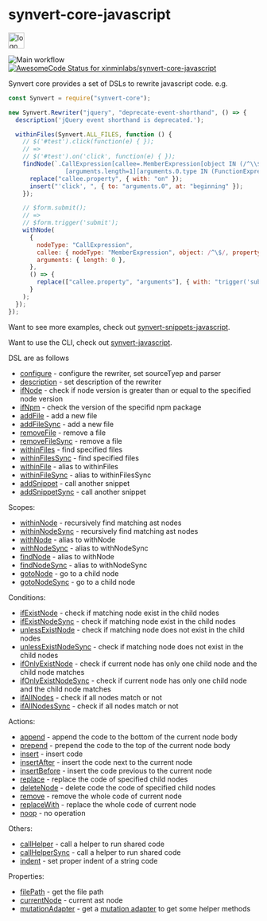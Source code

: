 # synvert-core-javascript

<img src="https://synvert.net/img/logo_96.png" alt="logo" width="32" height="32" />

![Main workflow](https://github.com/xinminlabs/synvert-core-javascript/actions/workflows/main.yml/badge.svg)
[![AwesomeCode Status for xinminlabs/synvert-core-javascript](https://awesomecode.io/projects/24366d99-29b2-407f-a7b8-9773e59f8cd0/status)](https://awesomecode.io/repos/xinminlabs/synvert-core-javascript)

Synvert core provides a set of DSLs to rewrite javascript code. e.g.

```javascript
const Synvert = require("synvert-core");

new Synvert.Rewriter("jquery", "deprecate-event-shorthand", () => {
  description('jQuery event shorthand is deprecated.');

  withinFiles(Synvert.ALL_FILES, function () {
    // $('#test').click(function(e) { });
    // =>
    // $('#test').on('click', function(e) { });
    findNode(`.CallExpression[callee=.MemberExpression[object IN (/^\\$/ /^jQuery/)][property=click]]
                [arguments.length=1][arguments.0.type IN (FunctionExpression ArrowFunctionExpression)]`, () => {
      replace("callee.property", { with: "on" });
      insert("'click', ", { to: "arguments.0", at: "beginning" });
    });

    // $form.submit();
    // =>
    // $form.trigger('submit');
    withNode(
      {
        nodeType: "CallExpression",
        callee: { nodeType: "MemberExpression", object: /^\$/, property: 'submit' },
        arguments: { length: 0 },
      },
      () => {
        replace(["callee.property", "arguments"], { with: "trigger('submit')" });
      }
    );
  });
});
```

Want to see more examples, check out [synvert-snippets-javascript](https://github.com/xinminlabs/synvert-snippets-javascript).

Want to use the CLI, check out [synvert-javascript](https://github.com/xinminlabs/synvert-javascript).

DSL are as follows

* [configure](https://xinminlabs.github.io/synvert-core-javascript/Rewriter.html#configure) - configure the rewriter, set sourceTyep and parser
* [description](https://xinminlabs.github.io/synvert-core-javascript/Rewriter.html#description) - set description of the rewriter
* [ifNode](https://xinminlabs.github.io/synvert-core-javascript/Rewriter.html#ifNode) - check if node version is greater than or equal to the specified node version
* [ifNpm](https://xinminlabs.github.io/synvert-core-javascript/Rewriter.html#ifNpm) - check the version of the specifid npm package
* [addFile](https://xinminlabs.github.io/synvert-core-javascript/Rewriter.html#addFile) - add a new file
* [addFileSync](https://xinminlabs.github.io/synvert-core-javascript/Rewriter.html#addFileSync) - add a new file
* [removeFile](https://xinminlabs.github.io/synvert-core-javascript/Rewriter.html#removeFile) - remove a file
* [removeFileSync](https://xinminlabs.github.io/synvert-core-javascript/Rewriter.html#removeFileSync) - remove a file
* [withinFiles](https://xinminlabs.github.io/synvert-core-javascript/Rewriter.html#withinFiles) - find specified files
* [withinFilesSync](https://xinminlabs.github.io/synvert-core-javascript/Rewriter.html#withinFilesSync) - find specified files
* [withinFile](https://xinminlabs.github.io/synvert-core-javascript/Rewriter.html#withinFile) - alias to withinFiles
* [withinFileSync](https://xinminlabs.github.io/synvert-core-javascript/Rewriter.html#withinFileSync) - alias to withinFilesSync
* [addSnippet](https://xinminlabs.github.io/synvert-core-javascript/Rewriter.html#addSnippet) - call another snippet
* [addSnippetSync](https://xinminlabs.github.io/synvert-core-javascript/Rewriter.html#addSnippetSync) - call another snippet

Scopes:

* [withinNode](https://xinminlabs.github.io/synvert-core-javascript/Instance.html#withinNode) - recursively find matching ast nodes
* [withinNodeSync](https://xinminlabs.github.io/synvert-core-javascript/Instance.html#withinNodeSync) - recursively find matching ast nodes
* [withNode](https://xinminlabs.github.io/synvert-core-javascript/Instance.html#withNode) - alias to withNode
* [withNodeSync](https://xinminlabs.github.io/synvert-core-javascript/Instance.html#withNodeSync) - alias to withNodeSync
* [findNode](https://xinminlabs.github.io/synvert-core-javascript/Instance.html#findNode) - alias to withNode
* [findNodeSync](https://xinminlabs.github.io/synvert-core-javascript/Instance.html#findNodeSync) - alias to withNodeSync
* [gotoNode](https://xinminlabs.github.io/synvert-core-javascript/Instance.html#gotoNode) - go to a child node
* [gotoNodeSync](https://xinminlabs.github.io/synvert-core-javascript/Instance.html#gotoNodeSync) - go to a child node

Conditions:

* [ifExistNode](https://xinminlabs.github.io/synvert-core-javascript/Instance.html#ifExistNode) - check if matching node exist in the child nodes
* [ifExistNodeSync](https://xinminlabs.github.io/synvert-core-javascript/Instance.html#ifExistNodeSync) - check if matching node exist in the child nodes
* [unlessExistNode](https://xinminlabs.github.io/synvert-core-javascript/Instance.html#unlessExistNode) - check if matching node does not exist in the child nodes
* [unlessExistNodeSync](https://xinminlabs.github.io/synvert-core-javascript/Instance.html#unlessExistNodeSync) - check if matching node does not exist in the child nodes
* [ifOnlyExistNode](https://xinminlabs.github.io/synvert-core-javascript/Instance.html#ifOnlyExistNode) - check if current node has only one child node and the child node matches
* [ifOnlyExistNodeSync](https://xinminlabs.github.io/synvert-core-javascript/Instance.html#ifOnlyExistNodeSync) - check if current node has only one child node and the child node matches
* [ifAllNodes](https://xinminlabs.github.io/synvert-core-javascript/Instance.html#ifAlNodes) - check if all nodes match or not
* [ifAllNodesSync](https://xinminlabs.github.io/synvert-core-javascript/Instance.html#ifAlNodesSync) - check if all nodes match or not

Actions:

* [append](https://xinminlabs.github.io/synvert-core-javascript/Instance.html#append) - append the code to the bottom of the current node body
* [prepend](https://xinminlabs.github.io/synvert-core-javascript/Instance.html#prepend) - prepend the code to the top of the current node body
* [insert](https://xinminlabs.github.io/synvert-core-javascript/Instance.html#insert) - insert code
* [insertAfter](https://xinminlabs.github.io/synvert-core-javascript/Instance.html#insertAfter) - insert the code next to the current node
* [insertBefore](https://xinminlabs.github.io/synvert-core-javascript/Instance.html#insertBefore) - insert the code previous to the current node
* [replace](https://xinminlabs.github.io/synvert-core-javascript/Instance.html#replace) - replace the code of specified child nodes
* [deleteNode](https://xinminlabs.github.io/synvert-core-javascript/Instance#deleteNode) - delete code the code of specified child nodes
* [remove](https://xinminlabs.github.io/synvert-core-javascript/Instance.html#remove) - remove the whole code of current node
* [replaceWith](https://xinminlabs.github.io/synvert-core-javascript/Instance.html#replaceWith) - replace the whole code of current node
* [noop](https://xinminlabs.github.io/synvert-core-javascript/Instance.html#noop) - no operation

Others:

* [callHelper](https://xinminlabs.github.io/synvert-core-javascript/Instance.html#callHelper) - call a helper to run shared code
* [callHelperSync](https://xinminlabs.github.io/synvert-core-javascript/Instance.html#callHelperSync) - call a helper to run shared code
* [indent](https://xinminlabs.github.io/synvert-core-javascript/Instance#indent) - set proper indent of a string code

Properties:
* [filePath](https://xinminlabs.github.io/synvert-core-javascript/Instance.html#filePath) - get the file path
* [currentNode](https://xinminlabs.github.io/synvert-core-javascript/Instance.html#currentNode) - current ast node
* [mutationAdapter](https://xinminlabs.github.io/synvert-core-javascript/Instance.html#mutationAdapter) - get a [mutation adapter](https://github.com/xinminlabs/node-mutation-javascript/blob/main/src/adapter.ts) to get some helper methods